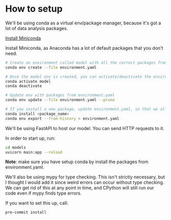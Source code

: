 # How to setup

We'll be using conda as a virtual env/package manager, because it's got a lot of data analysis packages.

[Install Miniconda](https://docs.anaconda.com/free/miniconda/)

Install Miniconda, as Anaconda has a lot of default packages that you don't need.

``` sh
# Create an environment called model with all the correct packages from environment.yaml
conda env create --file environment.yaml

# Once the model env is created, you can activate/deactivate the environment
conda activate model
conda deactivate

# Update env with packages from environment.yaml
conda env update --file environment.yaml --prune

# If you install a new package, update environment.yaml, so that we all have the same packages.
conda install <package_name>
conda env export --from-history > environment.yaml
```

We'll be using FastAPI to host our model. You can send HTTP requests to it.

In order to start up, run:

``` sh
cd models
uvicorn main:app --reload
```

**Note**: make sure you have setup conda by install the packages from environment.yaml.

We'll also be using mypy for type checking. This isn't strictly necessary, but I thought I would add it since weird errors can occur without type checking. We can get rid of this at any point in time, and CPython will still run our code even if mypy finds type errors.

If you want to set this up, call:

``` sh
pre-commit install
```
